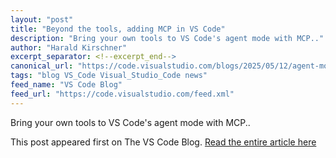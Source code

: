 ```yaml
---
layout: "post"
title: "Beyond the tools, adding MCP in VS Code"
description: "Bring your own tools to VS Code's agent mode with MCP.."
author: "Harald Kirschner"
excerpt_separator: <!--excerpt_end-->
canonical_url: "https://code.visualstudio.com/blogs/2025/05/12/agent-mode-meets-mcp"
tags: "blog VS_Code Visual_Studio_Code news"
feed_name: "VS Code Blog"
feed_url: "https://code.visualstudio.com/feed.xml"
---
```


Bring your own tools to VS Code's agent mode with MCP..<!--excerpt_end-->

This post appeared first on The VS Code Blog. [Read the entire article here](https://code.visualstudio.com/blogs/2025/05/12/agent-mode-meets-mcp)
